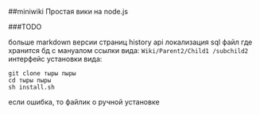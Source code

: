 ##miniwiki
Простая вики на node.js

###TODO

больше markdown
версии страниц
history api
локализация
sql файл где хранится бд с мануалом
ссылки вида: ```Wiki/Parent2/Child1 /subchild2```
интерфейс установки вида:

```
git clone тыры пыры
cd тыры пыры
sh install.sh
```

если ошибка, то файлик о ручной установке


